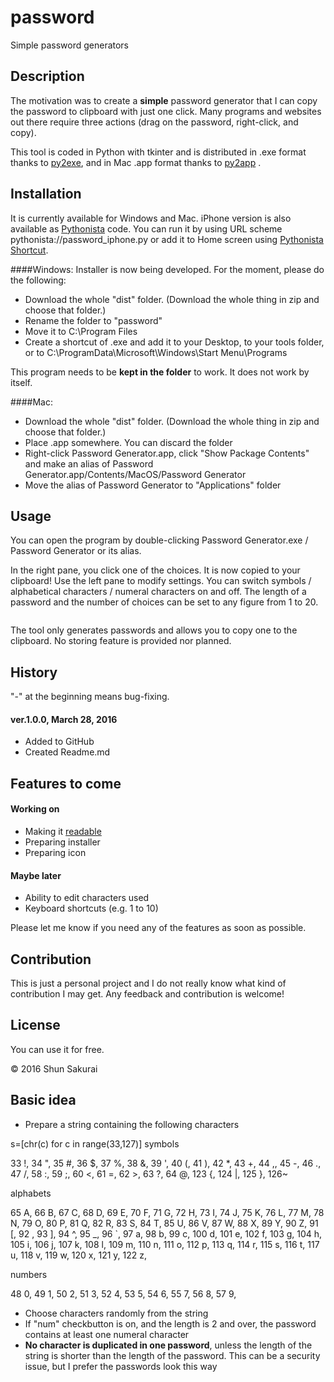 # password
Simple password generators

## Description
The motivation was to create a **simple** password generator that I can copy the password to clipboard with just one click.
Many programs and websites out there require three actions (drag on the password, right-click, and copy).

This tool is coded in Python with tkinter and is distributed in .exe format thanks to [py2exe](http://www.py2exe.org/), and in Mac .app format thanks to [py2app](https://pythonhosted.org/py2app/) .

## Installation
It is currently available for Windows and Mac. iPhone version is also available as [Pythonista](http://omz-software.com/pythonista/) code. You can run it by using URL scheme pythonista://password_iphone.py or add it to Home screen using [Pythonista Shortcut](http://omz-software.com/pythonista/shortcut/).

####Windows:
Installer is now being developed. For the moment, please do the following:

* Download the whole "dist" folder. (Download the whole thing in zip and choose that folder.)
* Rename the folder to "password"
* Move it to C:\Program Files
* Create a shortcut of .exe and add it to your Desktop, to your tools folder, or to C:\ProgramData\Microsoft\Windows\Start Menu\Programs

This program needs to be **kept in the folder** to work. It does not work by itself.

####Mac:

* Download the whole "dist" folder. (Download the whole thing in zip and choose that folder.)
* Place .app somewhere. You can discard the folder
* Right-click Password Generator.app, click "Show Package Contents" and make an alias of Password Generator.app/Contents/MacOS/Password Generator
* Move the alias of Password Generator to "Applications" folder

## Usage
You can open the program by double-clicking Password Generator.exe / Password Generator or its alias.

In the right pane, you click one of the choices. It is now copied to your clipboard!
Use the left pane to modify settings. You can switch symbols / alphabetical characters / numeral characters on and off. The length of a password and the number of choices can be set to any figure from 1 to 20.

![]()

The tool only generates passwords and allows you to copy one to the clipboard.
No storing feature is provided nor planned.

## History

"-" at the beginning means bug-fixing.

#### ver.1.0.0, March 28, 2016
* Added to GitHub
* Created Readme.md

## Features to come
#### Working on
* Making it [readable](http://www.amazon.com/Art-Readable-Code-Theory-Practice/dp/0596802293)
* Preparing installer
* Preparing icon

#### Maybe later
* Ability to edit characters used
* Keyboard shortcuts (e.g. 1 to 10)

Please let me know if you need any of the features as soon as possible.

## Contribution
This is just a personal project and I do not really know what kind of contribution I may get. Any feedback and contribution is welcome!

## License
You can use it for free.

© 2016 Shun Sakurai

## Basic idea
* Prepare a string containing the following characters

s=[chr(c) for c in range(33,127)]
symbols

33 !, 34 ", 35 #, 36 $, 37 %, 38 &, 39 ', 40 (, 41 ), 42 *, 43 +, 44 ,, 45 -, 46 ., 47 /,
58 :, 59 ;, 60 <, 61 =, 62 >, 63 ?, 64 @,
123 {, 124 |, 125 }, 126~

alphabets

65 A, 66 B, 67 C, 68 D, 69 E, 70 F, 71 G, 72 H, 73 I, 74 J, 75 K, 76 L, 77 M, 78 N, 79 O, 80 P, 81 Q, 82 R, 83 S, 84 T, 85 U, 86 V, 87 W, 88 X, 89 Y, 90 Z,
91 [, 92 \, 93 ], 94 ^, 95 _, 96 `, 97 a, 98 b, 99 c, 100 d, 101 e, 102 f, 103 g, 104 h, 105 i, 106 j, 107 k, 108 l, 109 m, 110 n, 111 o, 112 p, 113 q, 114 r, 115 s, 116 t, 117 u, 118 v, 119 w, 120 x, 121 y, 122 z,

numbers

48 0, 49 1, 50 2, 51 3, 52 4, 53 5, 54 6, 55 7, 56 8, 57 9,

* Choose characters randomly from the string
* If "num" checkbutton is on, and the length is 2 and over, the password contains at least one numeral character
* **No character is duplicated in one password**, unless the length of the string is shorter than the length of the password. This can be a security issue, but I prefer the passwords look this way
